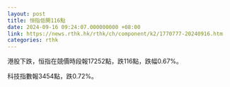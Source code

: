 ```yaml
---
layout: post
title: 恒指低開116點
date: 2024-09-16 09:24:07.000000000 +08:00
link: https://news.rthk.hk/rthk/ch/component/k2/1770777-20240916.htm
categories: rthk
---
```


港股下跌，恒指在競價時段報17252點，跌116點，跌幅0.67%。

科技指數報3454點，跌0.72%。
